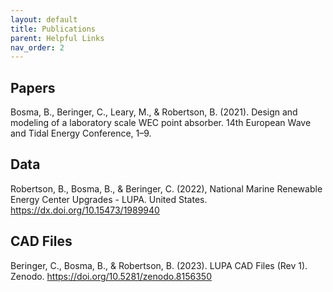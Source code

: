 ```yaml
---
layout: default
title: Publications
parent: Helpful Links
nav_order: 2
---
```


## Papers
Bosma, B., Beringer, C., Leary, M., & Robertson, B. (2021). Design and modeling of a laboratory scale WEC point absorber. 14th European Wave and Tidal Energy Conference, 1–9.

## Data
Robertson, B., Bosma, B., & Beringer, C. (2022), National Marine Renewable Energy Center Upgrades - LUPA. United States. <https://dx.doi.org/10.15473/1989940>

## CAD Files
Beringer, C., Bosma, B., & Robertson, B. (2023). LUPA CAD Files (Rev 1). Zenodo. <https://doi.org/10.5281/zenodo.8156350>


